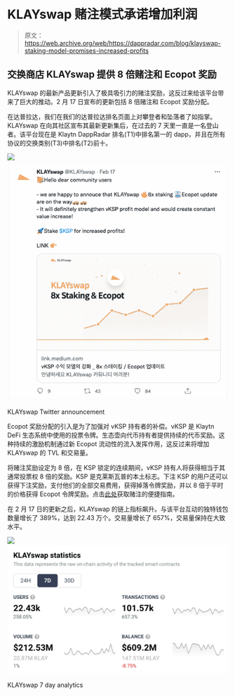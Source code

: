 # KLAYswap 赌注模式承诺增加利润

> 原文：<https://web.archive.org/web/https://dappradar.com/blog/klayswap-staking-model-promises-increased-profits>

## 交换商店 KLAYswap 提供 8 倍赌注和 Ecopot 奖励

KLAYswap 的最新产品更新引入了极具吸引力的赌注奖励，这反过来给该平台带来了巨大的推动。2 月 17 日宣布的更新包括 8 倍赌注和 Ecopot 奖励分配。

在达普拉达，我们在我们的达普拉达排名页面上对攀登者和坠落者了如指掌。KLAYswap 在向其社区宣布其最新更新集后，在过去的 7 天里一直是一名登山者。该平台现在是 Klaytn DappRadar 排名(T1)中排名第一的 dapp，并且在所有协议的交换类别(T3)中排名(T2)前十。

![](img/bc7906332bad0170aabb4b17c536cc04.png)![](img/d0c58d41327acd50c73d1936b22c1e38.png)

KLAYswap Twitter announcement

Ecopot 奖励分配的引入是为了加强对 vKSP 持有者的补偿。vKSP 是 Klaytn DeFi 生态系统中使用的投票令牌。生态壶向代币持有者提供持续的代币奖励。这种持续的激励机制通过新 Ecopot 流动性的流入发挥作用，这反过来将增加 KLAYswap 的 TVL 和交易量。

将赌注奖励设定为 8 倍，在 KSP 锁定的连续期间，vKSP 持有人将获得相当于其通常投票权 8 倍的奖励。KSP 是克莱斯瓦普的本土标志。下注 KSP 的用户还可以获得下注奖励，支付他们的全部交易费用，获得掉落令牌奖励，并以 8 倍于平时的价格获得 Ecopot 令牌奖励。点击[此处](https://web.archive.org/web/20221229143525/https://dappradar.com/blog/what-is-staking-and-how-to-earn-passive-income)获取赌注的便捷指南。

在 2 月 17 日的更新之后，KLAYswap 的链上指标飙升。与该平台互动的独特钱包数量增长了 389%，达到 22.43 万个。交易量增长了 657%，交易量保持在大致水平。

![](img/592459f7d001d0496ec2be502b5161d5.png)![](img/171796dab0cc3af5af4344ba42e5871d.png)

KLAYswap 7 day analytics